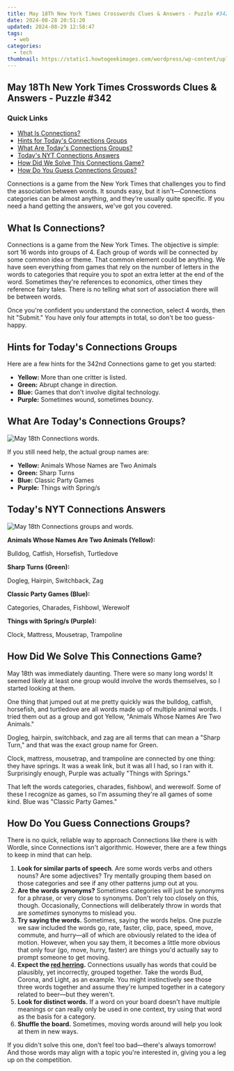 ```yaml
---
title: May 18Th New York Times Crosswords Clues & Answers - Puzzle #342
date: 2024-08-28 20:51:20
updated: 2024-08-29 12:58:47
tags:
  - web
categories:
  - tech
thumbnail: https://static1.howtogeekimages.com/wordpress/wp-content/uploads/2024/03/connections.jpg
---
```


## May 18Th New York Times Crosswords Clues & Answers - Puzzle #342

### Quick Links

* [What Is Connections?](https://digital-screen-recording.techidaily.com/discover-the-most-reliable-android-apps-to-replay-your-favorite-ps2-games/)
* [Hints for Today's Connections Groups](https://android-pokemon-go.techidaily.com/ipogo-will-be-the-new-ispoofer-on-oneplus-ace-2v-drfone-by-drfone-virtual-android/)
* [What Are Today's Connections Groups?](https://screen-recording.techidaily.com/updated-live-broadcasters-dilemma-which-tool-triumphs-obs-or-streamlabs-for-2024/)
* [Today's NYT Connections Answers](https://screen-mirroring-recording.techidaily.com/in-2024-capturing-live-discussions-iphoneandroids-screen-recording/)
* [How Did We Solve This Connections Game?](https://extra-tips.techidaily.com/from-ground-to-greatness-photos-on-a-stretch/)
* [How Do You Guess Connections Groups?](https://ai-video-apps.techidaily.com/new-2024-approved-video-editing-pro-unlock-awesome-visuals-in-minutes/)

 Connections is a game from the New York Times that challenges you to find the association between words. It sounds easy, but it isn't—Connections categories can be almost anything, and they're usually quite specific. If you need a hand getting the answers, we've got you covered.

##  What Is Connections?

 Connections is a game from the New York Times. The objective is simple: sort 16 words into groups of 4\. Each group of words will be connected by some common idea or theme. That common element could be anything. We have seen everything from games that rely on the number of letters in the words to categories that require you to spot an extra letter at the end of the word. Sometimes they're references to economics, other times they reference fairy tales. There is no telling what sort of association there will be between words.

 Once you're confident you understand the connection, select 4 words, then hit "Submit." You have only four attempts in total, so don't be too guess-happy.

##  Hints for Today's Connections Groups

 Here are a few hints for the 342nd Connections game to get you started:

* **Yellow:** More than one critter is listed.
* **Green:** Abrupt change in direction.
* **Blue:** Games that don't involve digital technology.
* **Purple:** Sometimes wound, sometimes bouncy.

##  What Are Today's Connections Groups?

![May 18th Connections words.](https://static1.howtogeekimages.com/wordpress/wp-content/uploads/2024/05/may-18th-connections.png) 

 If you still need help, the actual group names are:

* **Yellow:** Animals Whose Names are Two Animals
* **Green:** Sharp Turns
* **Blue:** Classic Party Games
* **Purple:** Things with Spring/s

##  Today's NYT Connections Answers

![May 18th Connections groups and words.](https://static1.howtogeekimages.com/wordpress/wp-content/uploads/2024/05/may-18th-connections-filled.png) 

**Animals Whose Names Are Two Animals (Yellow):** 

 Bulldog, Catfish, Horsefish, Turtledove

**Sharp Turns (Green):** 

 Dogleg, Hairpin, Switchback, Zag

**Classic Party Games (Blue):** 

 Categories, Charades, Fishbowl, Werewolf

**Things with Spring/s (Purple):** 

 Clock, Mattress, Mousetrap, Trampoline

##  How Did We Solve This Connections Game?

 May 18th was immediately daunting. There were so many long words! It seemed likely at least one group would involve the words themselves, so I started looking at them.

 One thing that jumped out at me pretty quickly was the bulldog, catfish, horsefish, and turtledove are all words made up of multiple animal words. I tried them out as a group and got Yellow, "Animals Whose Names Are Two Animals."

 Dogleg, hairpin, switchback, and zag are all terms that can mean a "Sharp Turn," and that was the exact group name for Green.

 Clock, mattress, mousetrap, and trampoline are connected by one thing: they have springs. It was a weak link, but it was all I had, so I ran with it. Surprisingly enough, Purple was actually "Things with Springs."

 That left the words categories, charades, fishbowl, and werewolf. Some of these I recognize as games, so I'm assuming they're all games of some kind. Blue was "Classic Party Games."

##  How Do You Guess Connections Groups?

 There is no quick, reliable way to approach Connections like there is with Wordle, since Connections isn't algorithmic. However, there are a few things to keep in mind that can help.

1. **Look for similar parts of speech**. Are some words verbs and others nouns? Are some adjectives? Try mentally grouping them based on those categories and see if any other patterns jump out at you.
2. **Are the words synonyms?** Sometimes categories will just be synonyms for a phrase, or very close to synonyms. Don't rely too closely on this, though. Occasionally, Connections will deliberately throw in words that are _sometimes_ synonyms to mislead you.
3. **Try saying the words.** Sometimes, saying the words helps. One puzzle we saw included the words go, rate, faster, clip, pace, speed, move, commute, and hurry—all of which are obviously related to the idea of motion. However, when you say them, it becomes a little more obvious that only four (go, move, hurry, faster) are things you'd actually say to prompt someone to get moving.
4. **Expect the [red herring](https://www.merriam-webster.com/dictionary/red%20herring).** Connections usually has words that could be plausibly, yet incorrectly, grouped together. Take the words Bud, Corona, and Light, as an example. You might instinctively see those three words together and assume they're lumped together in a category related to beer—but they weren't.
5. **Look for distinct words.** If a word on your board doesn't have multiple meanings or can really only be used in one context, try using that word as the basis for a category.
6. **Shuffle the board.** Sometimes, moving words around will help you look at them in new ways.

 If you didn't solve this one, don't feel too bad—there's always tomorrow! And those words may align with a topic you're interested in, giving you a leg up on the competition.

<ins class="adsbygoogle"
     style="display:block"
     data-ad-format="autorelaxed"
     data-ad-client="ca-pub-7571918770474297"
     data-ad-slot="1223367746"></ins>



<ins class="adsbygoogle"
     style="display:block"
     data-ad-client="ca-pub-7571918770474297"
     data-ad-slot="8358498916"
     data-ad-format="auto"
     data-full-width-responsive="true"></ins>
